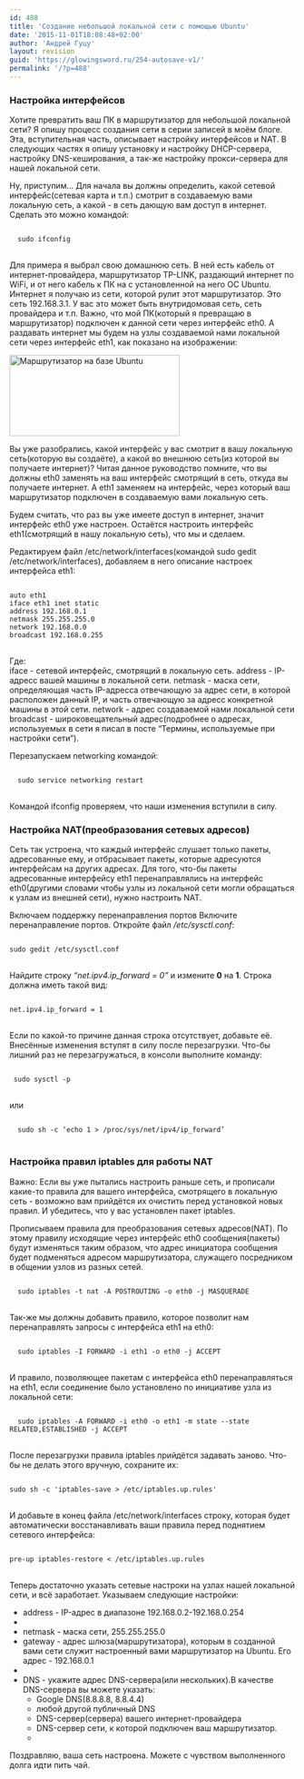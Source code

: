 ```yaml
---
id: 488
title: 'Создание небольшой локальной сети с помощью Ubuntu'
date: '2015-11-01T18:08:48+02:00'
author: 'Андрей Гуцу'
layout: revision
guid: 'https://glowingsword.ru/254-autosave-v1/'
permalink: '/?p=488'
---
```


<h3> Настройка интерфейсов</h3>
<p>Хотите превратить ваш ПК в маршрутизатор для небольшой локальной сети? Я опишу процесс создания сети в серии записей в моём блоге. Эта, вступительная часть, описывает настройку интерфейсов и NAT. В следующих частях я опишу установку и настройку DHCP-сервера, настройку DNS-кеширования, а так-же настройку прокси-сервера для нашей локальной сети. </p>

<p>Ну, приступим... Для начала вы должны определить, какой сетевой интерфейс(сетевая карта и т.п.) смотрит в создаваемую вами локальную сеть, а какой - в сеть дающую вам доступ в интернет. Сделать это можно командой:</p> 
<pre>
<code class="bash">
  sudo ifconfig
</code>
</pre>
<!--more-->
<p>Для примера я выбрал свою домашнюю сеть. В ней есть кабель от интернет-провайдера, маршрутизатор TP-LINK, раздающий интернет по WiFi, и от него кабель к ПК на с установленной на него ОС Ubuntu. Интернет я получаю из сети, которой рулит этот маршрутизатор. Это сеть 192.168.3.1. У вас это может быть внутридомовая сеть, сеть провайдера и т.п. Важно, что мой ПК(который я превращаю в маршрутизатор) подключен к данной сети через интерфейс eth0. А раздавать интернет мы будем на узлы создаваемой нами локальной сети через интерфейс eth1, как показано на изображении:</p>
<a href="https://glowingsword.ru/wp-content/uploads/2013/03/Маршрутизатор-на-базе-Ubuntu.png"><img src="https://glowingsword.ru/wp-content/uploads/2013/03/Маршрутизатор-на-базе-Ubuntu-300x143.png" alt="Маршрутизатор на базе Ubuntu" width="300" height="143" class="aligncenter size-medium wp-image-255" /></a>

<p>Вы уже разобрались, какой интерфейс у вас смотрит в вашу локальную сеть(которую вы создаёте), а какой во внешнюю сеть(из которой вы получаете интернет)? Читая данное руководство помните, что вы должны eth0 заменять на ваш интерфейс смотрящий в сеть, откуда вы получаете интернет. А eth1 заменяем на интерфейс, через который ваш маршрутизатор подключен в создаваемую вами локальную сеть.</p>
 
<p>Будем считать, что раз вы уже имеете доступ в интернет, значит интерфейс eth0 уже настроен. Остаётся настроить интерфейс eth1(смотрящий в нашу локальную сеть), что мы и сделаем.</p>

<p>Редактируем файл /etc/network/interfaces(командой sudo gedit /etc/network/interfaces), добавляем в него описание настроек интерфейса eth1:</p>
<pre>
<code class="bash">
auto eth1
iface eth1 inet static
address 192.168.0.1
netmask 255.255.255.0
network 192.168.0.0
broadcast 192.168.0.255
</code>
</pre>
<p>
Где:<br /> 
iface - сетевой интерфейс, смотрящий в локальную сеть. 
address -  IP-адресс вашей машины в локальной сети.
netmask - маска сети, определяющая часть IP-адресса отвечающую за адрес сети, в которой расположен данный IP, и часть отвечающую за адресс конкретной машины в этой сети.
network - адрес создаваемой нами локальной сети
broadcast - широковещательный адрес(подробнее о адресах, используемых в сети я писал в посте “Термины, используемые при настройки сети”). </p>

<p>Перезапускаем networking командой:</p>
<pre>
<code class="bash">
  sudo service networking restart
</code>
</pre>

<p>Командой ifconfig проверяем, что наши изменения вступили в силу.</p>

<h3>Настройка NAT(преобразования сетевых адресов)</h3>

<p>Сеть так устроена, что каждый интерфейс слушает только пакеты, адресованные ему, и отбрасывает пакеты, которые адресуются интерфейсам на других адресах. Для того, что-бы пакеты адресованные интерфейсу eth1 перенаправлялись на интерфейс eth0(другими словами чтобы узлы из локальной сети могли обращаться к узлам из внешней сети), нужно настроить NAT.</p>

<p>Включаем поддержку перенаправления портов
Включите перенаправление портов. Откройте файл  <i>/etc/sysctl.conf</i>:</p>
<pre>
<code ="bash">
sudo gedit /etc/sysctl.conf
</code>
</pre>

<p>Найдите строку <i>“net.ipv4.ip_forward = 0”</i> и измените <b>0</b> на <b>1</b>. Строка должна иметь такой вид:</p>
<pre>
<code class="bash">
net.ipv4.ip_forward = 1
</code>
</pre>
<p>Если по какой-то причине данная строка отсутствует, добавьте её. Внесённые изменения вступят в силу после перезагрузки. Что-бы лишний раз не перезагружаться, в консоли выполните команду:</p>
<pre>
<code class="bash">
 sudo sysctl -p
</code>
</pre>
или
<pre>
<code class="bash">
  sudo sh -c ‘echo 1 > /proc/sys/net/ipv4/ip_forward’
</code>
</pre>
<h3>Настройка правил iptables для работы NAT</h3>
<p>Важно: Если вы уже пытались настроить раньше сеть, и прописали какие-то правила для вашего интерфейса, смотрящего в локальную сеть - возможно вам прийдётся их очистить перед установкой новых правил. И убедитесь, что у вас установлен пакет iptables.</p>

<p>Прописываем правила для преобразования сетевых адресов(NAT).  По этому правилу исходящие через интерфейс eth0 сообщения(пакеты) будут изменяться таким образом, что адрес инициатора сообщения будет подменяться адресом маршрутизатора, служащего посредником в общении узлов из разных сетей. </p>
<pre>
<code class="bash">
  sudo iptables -t nat -A POSTROUTING -o eth0 -j MASQUERADE
</code>
</pre>

<p>Так-же мы должны добавить правило, которое позволит нам перенаправлять запросы с интерфейса eth1 на eth0:</p>
<pre>
<code class="bash">
  sudo iptables -I FORWARD -i eth1 -o eth0 -j ACCEPT
</code>
</pre>

<p>И правило, позволяющее пакетам с интерфейса eth0 перенаправляться на eth1, если соединение было установлено по инициативе узла из локальной сети:</p>
<pre>
<code class="bash">
  sudo iptables -A FORWARD -i eth0 -o eth1 -m state --state RELATED,ESTABLISHED -j ACCEPT
</code>
</pre>

После перезагрузки правила iptables прийдётся задавать заново. Что-бы не делать этого вручную, сохраните их:
<pre>
<code class="bash">
sudo sh -c 'iptables-save > /etc/iptables.up.rules'
</code>
</pre>
И добавьте в конец файла /etc/network/interfaces строку, которая будет автоматически восстанавливать ваши правила перед поднятием сетевого интерфейса:
<pre>
<code class="bash">
pre-up iptables-restore < /etc/iptables.up.rules
</code>
</code></pre>
<p>Теперь достаточно указать сетевые настроки на узлах нашей локальной сети, и всё заработает. Указываем следующие настройки:
<ul>
<li>address - IP-адрес в диапазоне 192.168.0.2-192.168.0.254</li><li></li>
<li>netmask - маска сети, 255.255.255.0<br />
</li><li>gateway - адрес шлюза(маршрутизатора), которым в созданной вами сети служит настроенный вами маршрутизатор на Ubuntu. Его адрес - 192.168.0.1</li><li></li>
<li>DNS - укажите адрес DNS-сервера(или нескольких).В качестве DNS-сервера вы можете указать:
<ul>
<li>Google DNS(8.8.8.8, 8.8.4.4)</li>
<li>любой другой публичный DNS</li>
<li>DNS-сервер(сервера) вашего интернет-провайдера</li>
<li>DNS-сервер сети, к которой подключен ваш маршрутизатор.</li><li></li></ul></li></ul></p>
<p>Поздравляю, ваша сеть настроена. Можете с чувством выполненного долга идти пить чай. </p><p></p>